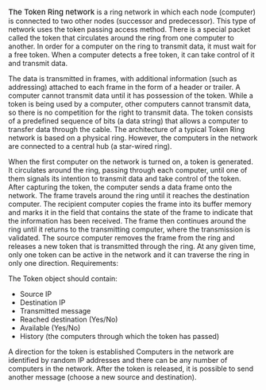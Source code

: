 <span style="font-weight:500;font-size:15px"> The Token Ring network </span> is a ring network in which each node (computer) is connected to two other nodes (successor and predecessor). This type of network uses the token passing access method. There is a special packet called the token that circulates around the ring from one computer to another. In order for a computer on the ring to transmit data, it must wait for a free token. When a computer detects a free token, it can take control of it and transmit data.

The data is transmitted in frames, with additional information (such as addressing) attached to each frame in the form of a header or trailer. A computer cannot transmit data until it has possession of the token. While a token is being used by a computer, other computers cannot transmit data, so there is no competition for the right to transmit data. The token consists of a predefined sequence of bits (a data string) that allows a computer to transfer data through the cable. The architecture of a typical Token Ring network is based on a physical ring. However, the computers in the network are connected to a central hub (a star-wired ring).

When the first computer on the network is turned on, a token is generated. It circulates around the ring, passing through each computer, until one of them signals its intention to transmit data and take control of the token. After capturing the token, the computer sends a data frame onto the network. The frame travels around the ring until it reaches the destination computer. The recipient computer copies the frame into its buffer memory and marks it in the field that contains the state of the frame to indicate that the information has been received. The frame then continues around the ring until it returns to the transmitting computer, where the transmission is validated. The source computer removes the frame from the ring and releases a new token that is transmitted through the ring. At any given time, only one token can be active in the network and it can traverse the ring in only one direction. Requirements:

The Token object should contain:

- Source IP
- Destination IP
- Transmitted message
- Reached destination (Yes/No)
- Available (Yes/No)
- History (the computers through which the token has passed)

A direction for the token is established
Computers in the network are identified by random IP addresses and there can be any number of computers in the network.
After the token is released, it is possible to send another message (choose a new source and destination).
